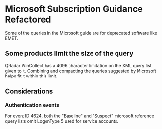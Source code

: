 # Microsoft Subscription Guidance Refactored

Some of the queries in the Microsoft guide are for deprecated software like EMET.

## Some products limit the size of the query

QRadar WinCollect has a 4096 character limitation on the XML query list given to it. Combining and compacting the queries suggested by Microsoft helps fit it within this limit.

## Considerations

### Authentication events

For event ID 4624, both the "Baseline" and "Suspect" microsoft reference query lists omit LogonType 5 used for service accounts.
